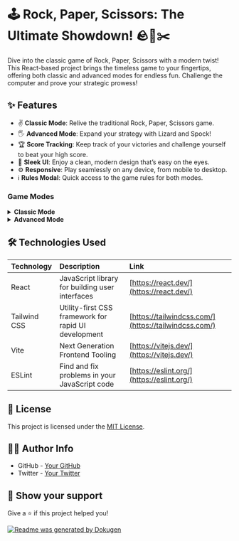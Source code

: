 # 🕹️ Rock, Paper, Scissors: The Ultimate Showdown! 🪨📄✂️

Dive into the classic game of Rock, Paper, Scissors with a modern twist! This React-based project brings the timeless game to your fingertips, offering both classic and advanced modes for endless fun. Challenge the computer and prove your strategic prowess!

## ✨ Features

- ✌️ **Classic Mode**: Relive the traditional Rock, Paper, Scissors game.
- 🖐️ **Advanced Mode**: Expand your strategy with Lizard and Spock!
- 🏆 **Score Tracking**: Keep track of your victories and challenge yourself to beat your high score.
- 🎨 **Sleek UI**: Enjoy a clean, modern design that’s easy on the eyes.
- ⚙️ **Responsive**: Play seamlessly on any device, from mobile to desktop.
- ℹ️ **Rules Modal**: Quick access to the game rules for both modes.

### Game Modes

<details>
<summary><b>Classic Mode</b></summary>

In Classic Mode, you can pick between rock, paper or scissors.

![Classic Mode Screenshot](images/rps-classic.png)

</details>

<details>
<summary><b>Advanced Mode</b></summary>

In Advanced Mode, you can pick between rock, paper, scissors, lizard or spock.

![Advanced Mode Screenshot](images/rps-advanced.png)

</details>

## 🛠️ Technologies Used

| Technology   | Description                                          | Link                                                 |
| :----------- | :--------------------------------------------------- | :--------------------------------------------------- |
| React        | JavaScript library for building user interfaces      | [https://react.dev/](https://react.dev/)             |
| Tailwind CSS | Utility-first CSS framework for rapid UI development | [https://tailwindcss.com/](https://tailwindcss.com/) |
| Vite         | Next Generation Frontend Tooling                     | [https://vitejs.dev/](https://vitejs.dev/)           |
| ESLint       | Find and fix problems in your JavaScript code        | [https://eslint.org/](https://eslint.org/)           |

## 📜 License

This project is licensed under the [MIT License](LICENSE).

## 🧑‍💻 Author Info

- GitHub - [Your GitHub](https://github.com/Isaacayomi)
- Twitter - [Your Twitter](https://twitter.com/_devPRIME)

## 💪 Show your support

Give a ⭐️ if this project helped you!

[![Readme was generated by Dokugen](https://img.shields.io/badge/Readme%20was%20generated%20by-Dokugen-brightgreen)](https://www.npmjs.com/package/dokugen)
